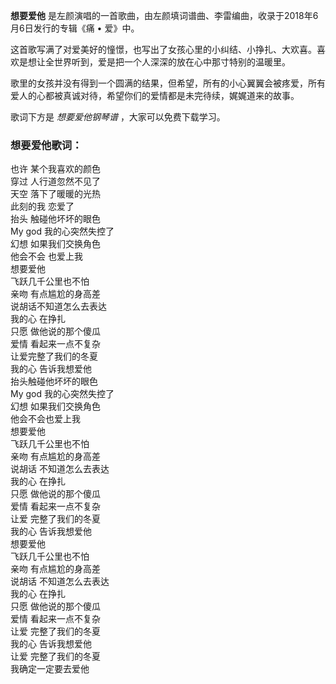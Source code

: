 

**想要爱他** 是左颜演唱的一首歌曲，由左颜填词谱曲、李雷编曲，收录于2018年6月6日发行的专辑《痛 • 爱》中。

这首歌写满了对爱美好的憧憬，也写出了女孩心里的小纠结、小挣扎、大欢喜。喜欢是想让全世界听到，爱是把一个人深深的放在心中那寸特别的温暖里。

歌里的女孩并没有得到一个圆满的结果，但希望，所有的小心翼翼会被疼爱，所有爱人的心都被真诚对待，希望你们的爱情都是未完待续，娓娓道来的故事。

歌词下方是 _想要爱他钢琴谱_ ，大家可以免费下载学习。

### 想要爱他歌词：

也许 某个我喜欢的颜色  
穿过 人行道忽然不见了  
天空 落下了暖暖的光热  
此刻的我 恋爱了  
抬头 触碰他坏坏的眼色  
My god 我的心突然失控了  
幻想 如果我们交换角色  
他会不会 也爱上我  
想要爱他  
飞跃几千公里也不怕  
亲吻 有点尴尬的身高差  
说胡话不知道怎么去表达  
我的心 在挣扎  
只愿 做他说的那个傻瓜  
爱情 看起来一点不复杂  
让爱完整了我们的冬夏  
我的心 告诉我想爱他  
抬头触碰他坏坏的眼色  
My god 我的心突然失控了  
幻想 如果我们交换角色  
他会不会也爱上我  
想要爱他  
飞跃几千公里也不怕  
亲吻 有点尴尬的身高差  
说胡话 不知道怎么去表达  
我的心 在挣扎  
只愿 做他说的那个傻瓜  
爱情 看起来一点不复杂  
让爱 完整了我们的冬夏  
我的心 告诉我想爱他  
想要爱他  
飞跃几千公里也不怕  
亲吻 有点尴尬的身高差  
说胡话 不知道怎么去表达  
我的心 在挣扎  
只愿 做他说的那个傻瓜  
爱情 看起来一点不复杂  
让爱 完整了我们的冬夏  
我的心 告诉我想爱他  
让爱 完整了我们的冬夏  
我确定一定要去爱他

